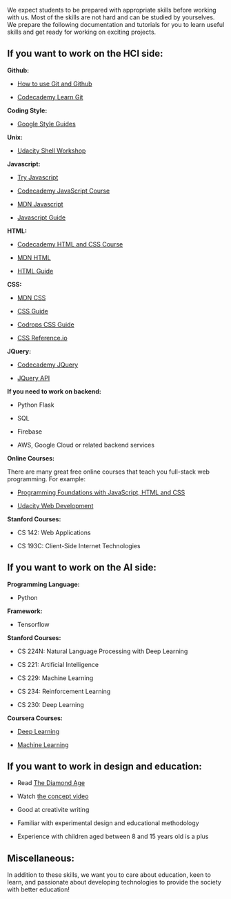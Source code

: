 We expect students to be prepared with appropriate skills before working with us. Most of the skills are not hard and can be studied by yourselves. We prepare the following documentation and tutorials for you to learn useful skills and get ready for working on exciting projects.

## If you want to work on the HCI side:

**Github:**

* [How to use Git and Github](https://www.udacity.com/course/how-to-use-git-and-github--ud775)

* [Codecademy Learn Git](https://www.codecademy.com/learn/learn-git)

**Coding Style:**
* [Google Style Guides](https://google.github.io/styleguide/)

**Unix:**

* [Udacity Shell Workshop](https://www.udacity.com/course/shell-workshop--ud206)

**Javascript:**

* [Try Javascript](https://www.javascript.com/)

* [Codecademy JavaScript Course](https://www.codecademy.com/learn/introduction-to-javascript)

* [MDN Javascript](https://developer.mozilla.org/en-US/docs/Learn/JavaScript)

* [Javascript Guide](http://www.htmldog.com/guides/javascript/)

**HTML:**

* [Codecademy HTML and CSS Course](https://www.codecademy.com/learn/learn-html)

* [MDN HTML](https://developer.mozilla.org/en-US/docs/Learn/HTML)

* [HTML Guide](http://www.htmldog.com/guides/html/)

**CSS:**

* [MDN CSS](https://developer.mozilla.org/en-US/docs/Learn/CSS)

* [CSS Guide](http://www.htmldog.com/guides/css/)

* [Codrops CSS Guide](https://tympanus.net/codrops/css_reference/)

* [CSS Reference.io](http://cssreference.io/)

**JQuery:**

* [Codecademy JQuery](https://www.codecademy.com/catalog/subject/web-development)

* [JQuery API](http://api.jquery.com/)

**If you need to work on backend:**

* Python Flask

* SQL

* Firebase

* AWS, Google Cloud or related backend services

**Online Courses:**

There are many great free online courses that teach you full-stack web programming. For example:

* [Programming Foundations with JavaScript, HTML and CSS](https://www.coursera.org/learn/duke-programming-web)

* [Udacity Web Development](https://www.udacity.com/course/web-development--cs253)

**Stanford Courses:**

* CS 142: Web Applications

* CS 193C: Client-Side Internet Technologies


## If you want to work on the AI side:

**Programming Language:**

* Python

**Framework:**

* Tensorflow

**Stanford Courses:**

* CS 224N: Natural Language Processing with Deep Learning

* CS 221: Artificial Intelligence

* CS 229: Machine Learning

* CS 234: Reinforcement Learning

* CS 230: Deep Learning

**Coursera Courses:**

* [Deep Learning](https://www.coursera.org/specializations/deep-learning)

* [Machine Learning](https://www.coursera.org/learn/machine-learning)

## If you want to work in design and education:

* Read [The Diamond Age](https://en.wikipedia.org/wiki/The_Diamond_Age)

* Watch [the concept video](https://www.youtube.com/watch?v=xBM3_FhDcHA&t=6s)

* Good at creativite writing

* Familiar with experimental design and educational methodology

* Experience with children aged between 8 and 15 years old is a plus

## Miscellaneous:

In addition to these skills, we want you to care about education, keen to learn, and passionate about developing technologies to provide the society with better education!
